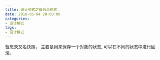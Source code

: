 ```yaml
---
title: 设计模式之备忘录模式
date: 2018-05-04 20:00:00
categories:
- 设计模式
tags:
- 设计模式
---
```


备忘录又名快照， 主要是用来保存一个对象的状态, 可以在不同的状态中进行回滚。

<!-- more -->